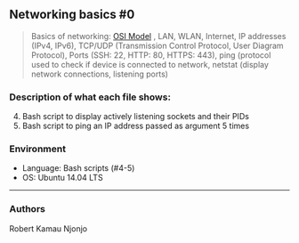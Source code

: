 ## Networking basics #0
> Basics of networking: [OSI Model](https://searchnetworking.techtarget.com/definition/OSI)
> , LAN, WLAN, Internet, IP addresses (IPv4, IPv6),
> TCP/UDP (Transmission Control Protocol, User Diagram Protocol),
> Ports (SSH: 22, HTTP: 80, HTTPS: 443), ping (protocol used to check if device
> is connected to network, netstat (display network connections,
> listening ports)

### Description of what each file shows:
4. Bash script to display actively listening sockets and their PIDs
5. Bash script to ping an IP address passed as argument 5 times

### Environment
* Language: Bash scripts (#4-5)
* OS: Ubuntu 14.04 LTS
---
### Authors
Robert Kamau Njonjo
